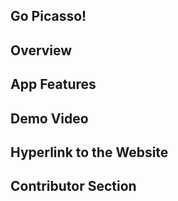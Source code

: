 ## Go Picasso!

## Overview

## App Features

## Demo Video

## Hyperlink to the Website

## Contributor Section
